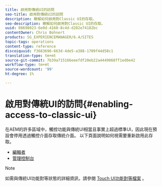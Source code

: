 ```yaml
---
title: 啟用對傳統UI的訪問
seo-title: 啟用對傳統UI的訪問
description: 瞭解如何啟用對Classic UI的存取。
seo-description: 瞭解如何啟用對Classic UI的存取。
uuid: 08698023-6e0d-4160-8c4d-d282e74182bc
contentOwner: Chris Bohnert
products: SG_EXPERIENCEMANAGER/6.4/SITES
topic-tags: operations
content-type: reference
discoiquuid: f3683696-663d-4de5-a388-1709f44d58c1
translation-type: tm+mt
source-git-commit: 7b39a715166eeefdf20eb22a4449068ff1ed0e42
workflow-type: tm+mt
source-wordcount: '99'
ht-degree: 1%

---
```



# 啟用對傳統UI的訪問{#enabling-access-to-classic-ui}

在AEM的許多區域中，觸控功能與傳統UI相當且事實上超過標準UI，因此現在預設會停用透過觸控介面存取傳統介面。 以下頁面說明如何視需要重新啟用此存取。

* [編輯者](/help/sites-administering/enable-classic-ui-editor.md)
* [管理控制台](/help/sites-administering/enable-classic-ui-admin.md)

>[!NOTE]
>
>如需與傳統UI功能對等狀態的詳細資訊，請參閱 [Touch UI功能對等檔案](/help/release-notes/touch-ui-features-status.md) 。

